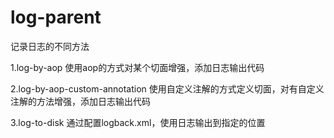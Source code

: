 # log-parent
记录日志的不同方法

1.log-by-aop
使用aop的方式对某个切面增强，添加日志输出代码

2.log-by-aop-custom-annotation
使用自定义注解的方式定义切面，对有自定义注解的方法增强，添加日志输出代码

3.log-to-disk
通过配置logback.xml，使用日志输出到指定的位置
